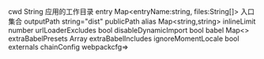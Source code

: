 cwd String 应用的工作目录
entry Map<entryName:string, files:String[]> 入口集合
outputPath string="dist"
publicPath
alias Map<string,string>
inlineLimit number
urlLoaderExcludes bool
disableDynamicImport bool
babel Map<>
extraBabelPresets Array
extraBabelIncludes
ignoreMomentLocale bool
externals
chainConfig webpackcfg=>
